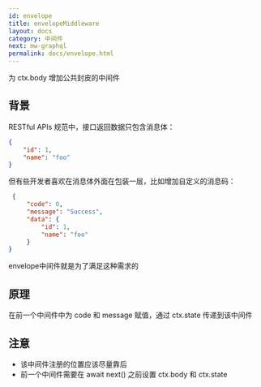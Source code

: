 ```yaml
---
id: envelope
title: envelopeMiddleware
layout: docs
category: 中间件
next: mw-graphql
permalink: docs/envelope.html
---
```


为 ctx.body 增加公共封皮的中间件

## 背景

RESTful APIs 规范中，接口返回数据只包含消息体：
```json
{
    "id": 1,
    "name": "foo"
}
```

但有些开发者喜欢在消息体外面在包装一层，比如增加自定义的消息码：
```json
 {
     "code": 0,
     "message": "Success",
     "data": {
         "id": 1,
         "name": "foo"
     }
}
```

envelope中间件就是为了满足这种需求的

## 原理
  在前一个中间件中为 code 和 message 赋值，通过 ctx.state 传递到该中间件

## 注意
  - 该中间件注册的位置应该尽量靠后
  - 前一个中间件需要在 await next() 之前设置 ctx.body 和 ctx.state
